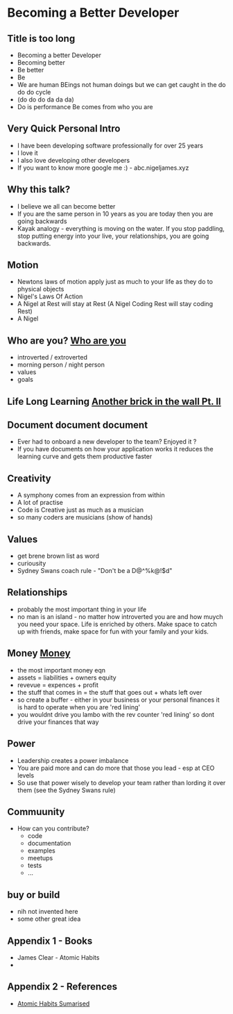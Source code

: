 # Becoming a Better Developer

## Title is too long
 - Becoming a better Developer
 - Becoming better
 - Be better
 - Be
 - We are human BEings not human doings but we can get caught in the do do do cycle
 - (do do do da da da)
 - Do is performance Be comes from who you are

## Very Quick Personal Intro
 - I have been developing software professionally for over 25 years
 - I love it
 - I also love developing other developers
 - If you want to know more google me :) - abc.nigeljames.xyz
 

## Why this talk?
 - I believe we all can become better 
 - If you are the same person in 10 years as you are today then you are going backwards
 - Kayak analogy - everything is moving on the water. If you stop paddling, stop putting energy into your live, your relationships, you are going backwards. 

## Motion
 - Newtons laws of motion apply just as much to your life as they do to physical objects
 - Nigel's Laws Of Action
  - A Nigel at Rest will stay at Rest (A Nigel Coding Rest will stay coding Rest)
  - A Nigel  

## Who are you? [Who are you](https://open.spotify.com/track/23IJ5wLRhEZ9DOuia5mPiZ?si=ff7a05e9e0534d27) 

 - introverted / extroverted
 - morning person / night person
 - values
 - goals

## Life Long Learning [Another brick in the wall Pt. II](https://open.spotify.com/track/4IAY70cIvZx9Btx9XB5XPX?si=ad535d2b168d4d1f)

## Document document document
 -  Ever had to onboard a new developer to the team? Enjoyed it ?
 -  If you have documents on how your application works it reduces the learning curve and gets them productive faster

## Creativity

 - A symphony comes from an expression from within
 - A lot of practise
 - Code is Creative just as much as a musician 
 - so many coders are musicians (show of hands)
 
## Values

 - get brene brown list as word
 - curiousity
 - Sydney Swans coach rule - "Don't be a D@^%k@!$d"


## Relationships 

 - probably the most important thing in your life
 - no man is an island - no matter how introverted you are and how muych you need your space. Life is enriched by others. Make space to catch up with friends, make space for fun with your family and your kids.


## Money [Money](https://open.spotify.com/track/0vFOzaXqZHahrZp6enQwQb?si=8e4e3c2786a94ec6)

 - the most important money eqn 
 - assets = liabilities + owners equity
 - revevue = expences + profit
 - the stuff that comes in  = the stuff that goes out + whats left over
 - so create a buffer - either in your business or your personal finances it is hard to operate when you are 'red lining'
 - you wouldnt drive you lambo with the rev counter 'red lining' so dont drive your finances that way

## Power 

 - Leadership creates a power imbalance
 - You are paid more and can do more that those you lead - esp at CEO levels
 - So use that power wisely to develop your team rather than lording it over them (see the Sydney Swans rule)

## Commuunity
 - How can you contribute?
   - code
   - documentation
   - examples
   - meetups
   - tests
   - ...


## buy or build
 - nih not invented here
 - some other great idea 


## Appendix 1 - Books 
 - James Clear - Atomic Habits
 - 

## Appendix 2 - References
 - [Atomic Habits Sumarised](https://fourpillarfreedom.com/atomic-habits-by-james-clear/)



